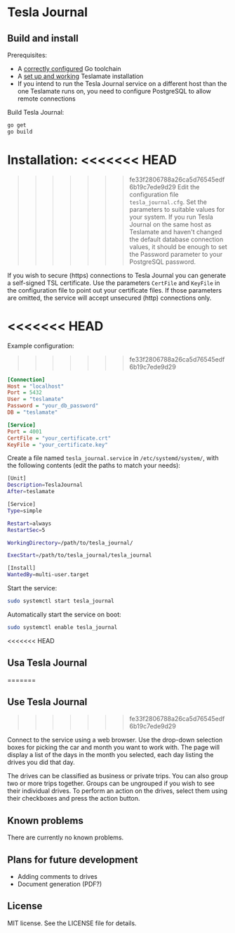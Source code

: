 # Tesla Journal

## Build and install

Prerequisites:

* A [correctly configured](https://golang.org/doc/install#testing) Go toolchain
* A [set up and working](https://docs.teslamate.org/docs/installation/debian) Teslamate installation
* If you intend to run the Tesla Journal service on a different host than the one Teslamate runs on, you need to
  configure PostgreSQL to allow remote connections

Build Tesla Journal:
```sh
go get
go build
```

Installation:
<<<<<<< HEAD
=======

>>>>>>> fe33f2806788a26ca5d76545edf6b19c7ede9d29
Edit the configuration file `tesla_journal.cfg`. Set the parameters to suitable values for your system. If you run Tesla Journal
on the same host as Teslamate and haven't changed the default database connection values, it should be enough to set the Password
parameter to your PostgreSQL password.

If you wish to secure (https) connections to Tesla Journal you can generate a self-signed TSL certificate. Use the parameters `CertFile` and
`KeyFile` in the configuration file to point out your certificate files. If those parameters are omitted, the service will accept
unsecured (http) connections only.

<<<<<<< HEAD
=======
Example configuration:
>>>>>>> fe33f2806788a26ca5d76545edf6b19c7ede9d29
```cfg
[Connection]
Host = "localhost"
Port = 5432
User = "teslamate"
Password = "your_db_password"
DB = "teslamate"

[Service]
Port = 4001
CertFile = "your_certificate.crt"
KeyFile = "your_certificate.key"
```

Create a file named `tesla_journal.service` in `/etc/systemd/system/`, with the following contents (edit the paths to match your needs):
```sh
[Unit]
Description=TeslaJournal
After=teslamate

[Service]
Type=simple

Restart=always
RestartSec=5

WorkingDirectory=/path/to/tesla_journal/

ExecStart=/path/to/tesla_journal/tesla_journal

[Install]
WantedBy=multi-user.target
```
Start the service:
```sh
sudo systemctl start tesla_journal
```
Automatically start the service on boot:
```sh
sudo systemctl enable tesla_journal
```

<<<<<<< HEAD
## Usa Tesla Journal
=======
## Use Tesla Journal
>>>>>>> fe33f2806788a26ca5d76545edf6b19c7ede9d29

Connect to the service using a web browser. Use the drop-down selection boxes for picking the car and month you want to work with.
The page will display a list of the days in the month you selected, each day listing the drives you did that day.

The drives can be classified as business or private trips. You can also group two or more trips together. Groups can be ungrouped
if you wish to see their individual drives. To perform an action on the drives, select them using their checkboxes and press the action button.

## Known problems

There are currently no known problems.

## Plans for future development

* Adding comments to drives
* Document generation (PDF?)

## License

MIT license. See the LICENSE file for details.
